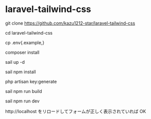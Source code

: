 # laravel-tailwind-css

git clone https://github.com/kazu1212-star/laravel-tailwind-css

cd laravel-tailwind-css

cp .env{.example,}

composer install

sail up -d

sail npm install

php artisan key:generate

sail npm run build

sail npm run dev

http://localhost をリロードしてフォームが正しく表示されていれば OK
